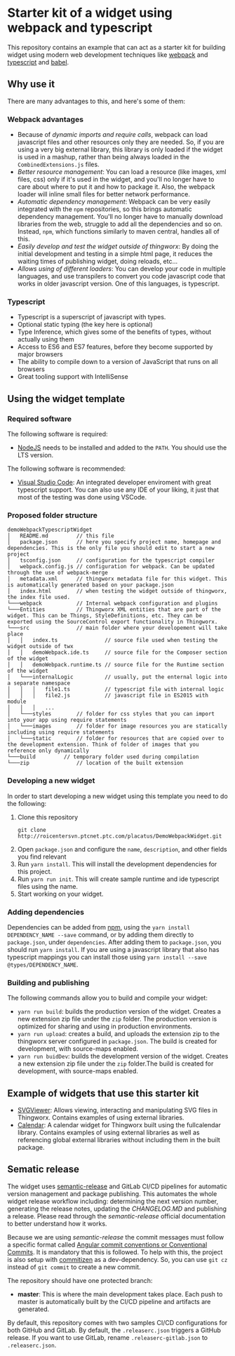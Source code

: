 # Starter kit of a widget using webpack and typescript

This repository contains an example that can act as a starter kit for building widget using modern web development techniques like [webpack](https://webpack.js.org/) and [typescript](https://www.typescriptlang.org/) and [babel](https://babeljs.io/).

## Why use it

There are many advantages to this, and here's some of them:

### Webpack advantages

* Because of *dynamic imports and require calls*, webpack can load javascript files and other resources only they are needed. So, if you are using a very big external library, this library is only loaded if the widget is used in a mashup, rather than being always loaded in the `CombinedExtensions.js` files.
* *Better resource management*: You can load a resource (like images, xml files, css) only if it's used in the widget, and you'll no longer have to care about where to put it and how to package it. Also, the webpack loader will inline small files for better network performance.
* *Automatic dependency management*: Webpack can be very easily integrated with the `npm` repositories, so this brings automatic dependency management. You'll no longer have to manually download libraries from the web, struggle to add all the dependencies and so on. Instead, `npm`, which functions similarly to maven central, handles all of this.
* *Easily develop and test the widget outside of thingworx*: By doing the initial development and testing in a simple html page, it reduces the waiting times of publishing widget, doing reloads, etc...
* *Allows using of different loaders*: You can develop your code in multiple languages, and use transpilers to convert you code javascript code that works in older javascript version. One of this languages, is typescript.

### Typescript

* Typescript is a superscript of javascript with types.
* Optional static typing (the key here is optional)
* Type Inference, which gives some of the benefits of types, without actually using them
* Access to ES6 and ES7 features, before they become supported by major browsers
* The ability to compile down to a version of JavaScript that runs on all browsers
* Great tooling support with IntelliSense

## Using the widget template

### Required software

The following software is required:

* [NodeJS](https://nodejs.org/en/) needs to be installed and added to the `PATH`. You should use the LTS version.

The following software is recommended:

* [Visual Studio Code](https://code.visualstudio.com/): An integrated developer enviroment with great typescript support. You can also use any IDE of your liking, it just that most of the testing was done using VSCode.

### Proposed folder structure

```
demoWebpackTypescriptWidget
│   README.md         // this file
│   package.json      // here you specify project name, homepage and dependencies. This is the only file you should edit to start a new project
│   tsconfig.json     // configuration for the typescript compiler
│   webpack.config.js // configuration for webpack. Can be updated through the use of webpack-merge
│   metadata.xml      // thingworx metadata file for this widget. This is automatically generated based on your package.json
│   index.html        // when testing the widget outside of thingworx, the index file used.
└───webpack           // Internal webpack configuration and plugins
└───Entities          // Thingworx XML entities that are part of the widget. This can be Things, StyleDefinitions, etc. They can be exported using the SourceControl export functionality in Thingworx.
└───src               // main folder where your developement will take place
│   │   index.ts               // source file used when testing the widget outside of twx
│   │   demoWebpack.ide.ts     // source file for the Composer section of the widget
│   │   demoWebpack.runtime.ts // source file for the Runtime section of the widget
│   └───internalLogic          // usually, put the enternal logic into a separate namespace
│   │   │   file1.ts           // typescript file with internal logic
│   │   │   file2.js           // javascript file in ES2015 with module
│   │   │   ...
│   └───styles        // folder for css styles that you can import into your app using require statements
│   └───images        // folder for image resources you are statically including using require statements
│   └───static        // folder for resources that are copied over to the development extension. Think of folder of images that you reference only dynamically
└───build         // temporary folder used during compilation
└───zip               // location of the built extension
```

### Developing a new widget

In order to start developing a new widget using this template you need to do the following:

1. Clone this repository
    ```
    git clone http://roicentersvn.ptcnet.ptc.com/placatus/DemoWebpackWidget.git
    ```
2. Open `package.json` and configure the `name`, `description`, and other fields you find relevant
3. Run `yarn install`. This will install the development dependencies for this project.
4. Run `yarn run init`. This will create sample runtime and ide typescript files using the name.
5. Start working on your widget.

### Adding dependencies

Dependencies can be added from [npm](https://www.npmjs.com/), using the `yarn install DEPENDENCY_NAME --save` command, or by adding them directly to `package.json`, under `dependencies`. After adding them to `package.json`, you should run `yarn install`.
If you are using a javascript library that also has typescript mappings you can install those using `yarn install --save @types/DEPENDENCY_NAME`.

### Building and publishing

The following commands allow you to build and compile your widget:

* `yarn run build`: builds the production version of the widget. Creates a new extension zip file under the `zip` folder. The production version is optimized for sharing and using in production environments.
* `yarn run upload`: creates a build, and uploads the extension zip to the thingworx server configured in `package.json`. The build is created for development, with source-maps enabled.
* `yarn run buidDev`: builds the development version of the widget. Creates a new extension zip file under the `zip` folder.The build is created for development, with source-maps enabled.

## Example of widgets that use this starter kit

* [SVGViewer](https://github.com/ptc-iot-sharing/SvgViewerWidgetTWX): Allows viewing, interacting and manipulating SVG files in Thingworx. Contains examples of using external libraries.
* [Calendar](https://github.com/ptc-iot-sharing/CalendarWidgetTWX): A calendar widget for Thingworx built using the fullcalendar library.  Contains examples of using external libraries as well as referencing global external libraries without including them in the built package.

## Sematic release

The widget uses [semantic-release](https://semantic-release.gitbook.io/) and GitLab CI/CD pipelines for automatic version management and package publishing. This automates the whole widget release workflow including: determining the next version number, generating the release notes, updating the _CHANGELOG.MD_ and publishing a release. Please read through the *semantic-release* official documentation to better understand how it works.

Because we are using *semantic-release* the commit messages must follow a specific format called [Angular commit conventions or Conventional Commits](https://www.conventionalcommits.org/en/v1.0.0/). It is mandatory that this is followed. To help with this, the project is also setup with [commitizen](https://commitizen.github.io/cz-cli/) as a dev-dependency. So, you can use `git cz` instead of `git commit` to create a new commit.

The repository should have one protected branch:

* **master**: This is where the main development takes place. Each push to master is automatically built by the CI/CD pipeline and artifacts are generated.

By default, this repository comes with two samples CI/CD configurations for both GitHub and GitLab. By default, the `.releaserc.json` triggers a GitHub release. If you want to use GitLab, rename `.releaserc-gitlab.json` to `.releaserc.json`.
